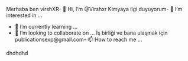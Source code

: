 Merhaba ben virshXR- 👋 Hi, I’m @Virshxr
Kimyaya ilgi duyuyorum- 👀 I’m interested in ...
- 🌱 I’m currently learning ...
- 💞️ I’m looking to collaborate on ...
İş birliği ve bana ulaşmak için publicationsexp@gmail.com- 📫 How to reach me ...

<!---
Virshxr/Virshxr is a ✨ spedhdhdcial ✨ repository because its `README.md` (this file) appears on your GitHub profile.
You can click the Preview link to takdhfhhde a look at your changes.
--->dhdhdhd

